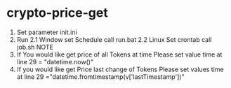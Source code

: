 # crypto-price-get
1. Set parameter init.ini
2. Run 
2.1 Window set Schedule call run.bat
2.2 Linux Set crontab call job.sh
NOTE
1. If You would like get price of all Tokens at time 
Please set value time at line 29 = "datetime.now()"
2. If you would like get Price last change of Tokens
Please set values time at line 29 ="datetime.fromtimestamp(v['lastTimestamp'])"
